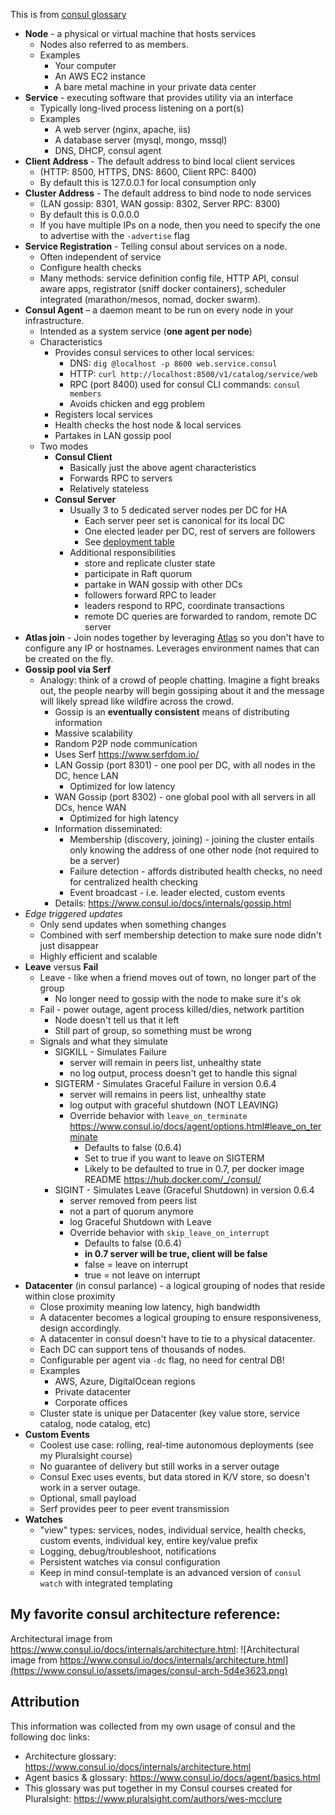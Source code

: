 This is from [consul glossary](https://gist.github.com/g0t4/10c82f7ffd8a3f0cbd3980593259b7a8)

- **Node** - a physical or virtual machine that hosts services
  - Nodes also referred to as members.
  - Examples
    - Your computer
    - An AWS EC2 instance
    - A bare metal machine in your private data center
- **Service** - executing software that provides utility via an interface
  - Typically long-lived process listening on a port(s)
  - Examples
    - A web server (nginx, apache, iis)
    - A database server (mysql, mongo, mssql)
    - DNS, DHCP, consul agent
- **Client Address** - The default address to bind local client services
  - (HTTP: 8500, HTTPS, DNS: 8600, Client RPC: 8400)
  - By default this is 127.0.0.1 for local consumption only
- **Cluster Address** - The default address to bind node to node services   
  - (LAN gossip: 8301, WAN gossip: 8302, Server RPC: 8300)
  - By default this is 0.0.0.0
  - If you have multiple IPs on a node, then you need to specify the one to advertise with the `-advertise` flag
- **Service Registration** - Telling consul about services on a node.
  - Often independent of service
  - Configure health checks
  - Many methods: service definition config file, HTTP API, consul aware apps, registrator (sniff docker containers), scheduler integrated (marathon/mesos, nomad, docker swarm).
- **Consul Agent** – a daemon meant to be run on every node in your infrastructure.
  - Intended as a system service (**one agent per node**)
  - Characteristics
    - Provides consul services to other local services:
      - DNS: `dig @localhost -p 8600 web.service.consul`
      - HTTP: `curl http://localhost:8500/v1/catalog/service/web`
      - RPC (port 8400) used for consul CLI commands: `consul members`
      - Avoids chicken and egg problem
    - Registers local services
    - Health checks the host node & local services
    - Partakes in LAN gossip pool
  - Two modes
    - **Consul Client**
      - Basically just the above agent characteristics
      - Forwards RPC to servers
      - Relatively stateless
    - **Consul Server**
      - Usually 3 to 5 dedicated server nodes per DC for HA
        - Each server peer set is canonical for its local DC
        - One elected leader per DC, rest of servers are followers
        - See [deployment table](https://www.consul.io/docs/internals/consensus.html#deployment_table)
      - Additional responsibilities
        - store and replicate cluster state
        - participate in Raft quorum
        - partake in WAN gossip with other DCs
        - followers forward RPC to leader
        - leaders respond to RPC, coordinate transactions
        - remote DC queries are forwarded to random, remote DC server
- **Atlas join** - Join nodes together by leveraging [Atlas](https://atlas.hashicorp.com/) so you don't have to configure any IP or hostnames. Leverages environment names that can be created on the fly. 
- **Gossip pool via Serf**
  - Analogy: think of a crowd of people chatting. Imagine a fight breaks out, the people nearby will begin gossiping about it and the message will likely spread like wildfire across the crowd.
    - Gossip is an **eventually consistent** means of distributing information
    - Massive scalability
    - Random P2P node communication
    - Uses Serf https://www.serfdom.io/
    - LAN Gossip (port 8301) - one pool per DC, with all nodes in the DC, hence LAN
        - Optimized for low latency
    - WAN Gossip (port 8302) - one global pool with all servers in all DCs, hence WAN
      - Optimized for high latency
    - Information disseminated:
      - Membership (discovery, joining) - joining the cluster entails only knowing the address of one other node (not required to be a server)
      - Failure detection - affords distributed health checks, no need for centralized health checking
      - Event broadcast - i.e. leader elected, custom events
    - Details: https://www.consul.io/docs/internals/gossip.html
- *Edge triggered updates*
    - Only send updates when something changes
    - Combined with serf membership detection to make sure node didn't just disappear
    - Highly efficient and scalable
- **Leave** versus **Fail**
  - Leave - like when a friend moves out of town, no longer part of the group
    - No longer need to gossip with the node to make sure it's ok
  - Fail - power outage, agent process killed/dies, network partition
    - Node doesn't tell us that it left
    - Still part of group, so something must be wrong
  - Signals and what they simulate
    - SIGKILL - Simulates Failure 
      - server will remain in peers list, unhealthy state
      - no log output, process doesn't get to handle this signal
    - SIGTERM - Simulates Graceful Failure in version 0.6.4
      - server will remains in peers list, unhealthy state
      - log output with graceful shutdown (NOT LEAVING)
      - Override behavior with `leave_on_terminate` https://www.consul.io/docs/agent/options.html#leave_on_terminate
        - Defaults to false (0.6.4)
        - Set to true if you want to leave on SIGTERM
        - Likely to be defaulted to true in 0.7, per docker image README https://hub.docker.com/_/consul/
    - SIGINT - Simulates Leave (Graceful Shutdown) in version 0.6.4
      - server removed from peers list
      - not a part of quorum anymore
      - log Graceful Shutdown with Leave
      - Override behavior with `skip_leave_on_interrupt`
        - Defaults to false (0.6.4)
        - **in 0.7 server will be true, client will be false**
        - false = leave on interrupt
        - true = not leave on interrupt
- **Datacenter** (in consul parlance) - a logical grouping of nodes that reside within close proximity
  - Close proximity meaning low latency, high bandwidth
  - A datacenter becomes a logical grouping to ensure responsiveness, design accordingly.
  - A datacenter in consul doesn't have to tie to a physical datacenter.
  - Each DC can support tens of thousands of nodes.
  - Configurable per agent via `-dc` flag, no need for central DB!
  - Examples
    - AWS, Azure, DigitalOcean regions
    - Private datacenter
    - Corporate offices
  - Cluster state is unique per Datacenter (key value store, service catalog, node catalog, etc)
- **Custom Events**
  - Coolest use case: rolling, real-time autonomous deployments (see my Pluralsight course)
  - No guarantee of delivery but still works in a server outage
  - Consul Exec uses events, but data stored in K/V store, so doesn't work in a server outage.
  - Optional, small payload
  - Serf provides peer to peer event transmission
- **Watches**
  - "view" types: services, nodes, individual service, health checks, custom events, individual key, entire key/value prefix
  - Logging, debug/troubleshoot, notifications
  - Persistent watches via consul configuration
  - Keep in mind consul-template is an advanced version of `consul watch` with integrated templating


## My favorite consul architecture reference: 

Architectural image from https://www.consul.io/docs/internals/architecture.html:
![Architectural image from https://www.consul.io/docs/internals/architecture.html](https://www.consul.io/assets/images/consul-arch-5d4e3623.png)

## Attribution ##

This information was collected from my own usage of consul and the following doc links:
- Architecture glossary: https://www.consul.io/docs/internals/architecture.html
- Agent basics & glossary: https://www.consul.io/docs/agent/basics.html
- This glossary was put together in my Consul courses created for Pluralsight: https://www.pluralsight.com/authors/wes-mcclure

